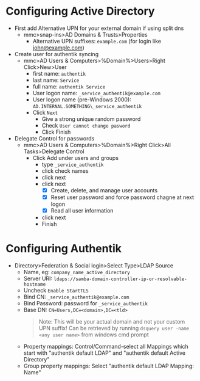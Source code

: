 # Configuring Active Directory
- First add Alternative UPN for your external domain if using split dns
  - mmc>snap-ins>AD Domains & Trusts>Properties
    - Alternative UPN suffixes: `example.com` (for login like john@example.com)
- Create user for authentik syncing
  - mmc>AD Users & Computers>%Domain%>Users>Right Click>New>User
    - first name: `authentik`
    - last name: `Service`
    - full name: `authentik Service`
    - User logon name: `_service_authentik@example.com`
    - User logon name (pre-Windows 2000): `AD.INTERNAL.SOMETHING\_service_authentik`
    - Click `Next`
      - Give a strong unique random password
      - Check `User cannot change pasword`
      - Click Finish
- Delegate Control for passwords 
  - mmc>AD Users & Computers>%Domain%>Right Click>All Tasks>Delegate Control
    - Click Add under users and groups
      - type `_service_authentik`
      - click check names
      - click next
      - click next
        - [x] Create, delete, and manage user accounts
        - [x] Reset user password and force password chagne at next logon
        - [x] Read all user information
      - click next
      - Finish
 
# Configuring Authentik
- Directory>Federation & Social login>Select Type>LDAP Source
  - Name, eg: `company_name_active_directory`
  - Server URI: `ldaps://samba-domain-controller-ip-or-resolvable-hostname`
  - Uncheck `Enable StartTLS`
  - Bind CN: `_service_authentik@example.com`
  - Bind Password: password for `_service_authentik`
  - Base DN: `CN=Users,DC=<domain>,DC=<tld>`
    > Note: This will be your actual domain and not your custom UPN suffix!
    > Can be retrieved by running `dsquery user -name <any user name>` from windows cmd prompt
  - Property mappings: Control/Command-select all Mappings which start with "authentik default LDAP" and "authentik default Active Directory"
  - Group property mappings: Select "authentik default LDAP Mapping: Name"

  
